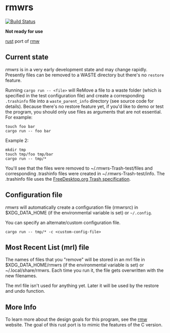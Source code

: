 # rmwrs

[![Build
Status](https://travis-ci.com/theimpossibleastronaut/rmwrs.svg?branch=trunk)](https://travis-ci.com/theimpossibleastronaut/rmwrs)

**Not ready for use**

[rust](https://www.rust-lang.org/) port of [rmw](https://remove-to-waste.info/)

## Current state

*rmwrs* is in a very early development state and may change rapidly.
Presently files can be removed to a WASTE directory but there's no
`restore` feature.

Running `cargo run -- <file>` will ReMove a file to a waste folder
(which is specified in the test configuration file) and create a
corresponding `.trashinfo` file into a `waste_parent_info` directory (see
source code for details). Because there's no restore feature yet, if
you'd like to demo or test the program, you should only use files as
arguments that are not essential. For example:

    touch foo bar
    cargo run -- foo bar

Example 2:

    mkdir tmp
    touch tmp/foo tmp/bar
    cargo run -- tmp/*

You'll see that the files were removed to ~/.rmwrs-Trash-test/files
and corresponding .trashinfo files were created in
~/.rmwrs-Trash-test/info. The .trashinfo file uses the
[FreeDesktop.org Trash specification](https://specifications.freedesktop.org/trash-spec/trashspec-latest.html).

## Configuration file

*rmwrs* will automatically create a configuration file (rmwrsrc) in
$XDG_DATA_HOME (if the environmental variable is set) or `~/.config`.

You can specify an alternate/custom configuration file.

    cargo run -- tmp/* -c <custom-config-file>

## Most Recent List (mrl) file

The names of files that you "remove" will be stored in an mrl file in
$XDG_DATA_HOME/rmwrs (if the environmental variable is set) or
~/.local/share/rmwrs. Each time you run it, the file gets overwritten
with the new filenames.

The mrl file isn't used for anything yet. Later it will be used by the
restore and undo function.

## More Info

To learn more about the design goals for this program, see the
[rmw](https://remove-to-waste.info/) website. The goal of this rust
port is to mimic the features of the C version.
